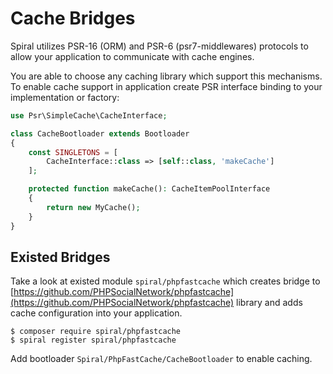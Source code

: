 # Cache Bridges
Spiral utilizes PSR-16 (ORM) and PSR-6 (psr7-middlewares) protocols to allow your application to communicate with cache engines.

You are able to choose any caching library which support this mechanisms. To enable cache support in application create PSR interface binding to your implementation or factory:

```php
use Psr\SimpleCache\CacheInterface;

class CacheBootloader extends Bootloader
{
    const SINGLETONS = [
        CacheInterface::class => [self::class, 'makeCache']
    ];  

    protected function makeCache(): CacheItemPoolInterface
    {
        return new MyCache();
    }
}
```

## Existed Bridges
Take a look at existed module `spiral/phpfastcache` which creates bridge to [https://github.com/PHPSocialNetwork/phpfastcache](https://github.com/PHPSocialNetwork/phpfastcache) library and adds cache configuration into your application.

```
$ composer require spiral/phpfastcache
$ spiral register spiral/phpfastcache
```

Add bootloader `Spiral/PhpFastCache/CacheBootloader` to enable caching. 
